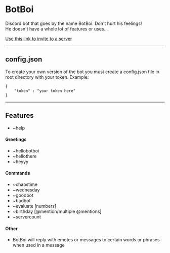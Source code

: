 BotBoi
======

Discord bot that goes by the name BotBoi. Don't hurt his feelings!  
He doesn't have a whole lot of features or uses...

[Use this link to invite to a server](https://discordapp.com/api/oauth2/authorize?client_id=416406487024402432&permissions=523328&redirect_uri=https%3A%2F%2Fdiscordapp.com%2Fapi%2Foauth2%2Fauthorize%3Fclient_id%3D416406487024402432%26permissions%3D518208%26redirect_uri%3Dhttps%253A%252F%252Fdiscordapp.com%252Fapi%252Foauth2%252Fauthorize%253Fclient_&scope=bot)

---

## config.json

To create your own version of the bot you must create a config.json file in root directory with your token. Example:
```
{
    "token" : "your token here"
}
```
---
## Features

* ~help

#### Greetings
* ~hellobotboi
* ~hellothere
* ~heyyy

#### Commands
* ~chaostime
* ~wednesday
* ~goodbot
* ~badbot
* ~evaluate [numbers]
* ~birthday [@mention/multiple @mentions]
* ~servercount

#### Other
* BotBoi will reply with emotes or messages to certain words or phrases when used in a message
